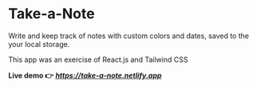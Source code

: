 # Take-a-Note

Write and keep track of notes with custom colors and dates, saved to the your local storage.

This app was an exercise of React.js and Tailwind CSS

**Live demo 👉** ***https://take-a-note.netlify.app***
